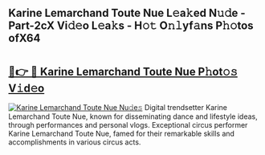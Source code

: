 ## Karine Lemarchand Toute Nue L𝚎a𝚔ed N𝚞𝚍e - Part-2cX Vi𝚍𝚎o L𝚎a𝚔s - H𝚘𝚝 O𝚗𝚕yf𝚊ns P𝚑𝚘tos ofX64

# <h2><a href="http://kfcrcvg.oniu.top/?m=Karine+Lemarchand+Toute+Nue">🔗👉 🔴 Karine Lemarchand Toute Nue P𝚑ot𝚘𝚜 V𝚒d𝚎o</a></h2>

[![Karine Lemarchand Toute Nue Nu𝚍e𝚜](https://i.imgur.com/0qMVB7G.gif)](http://kfcrcvg.oniu.top/?m=Karine+Lemarchand+Toute+Nue)
Digital trendsetter Karine Lemarchand Toute Nue, known for disseminating dance and lifestyle ideas, through performances and personal vlogs. Exceptional circus performer Karine Lemarchand Toute Nue, famed for their remarkable skills and accomplishments in various circus acts.  
